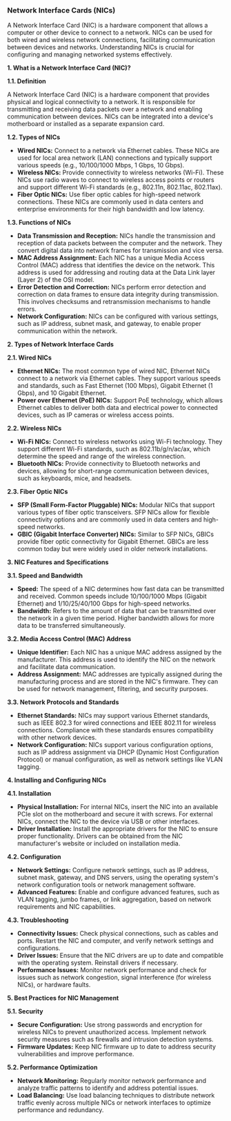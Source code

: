 ### Network Interface Cards (NICs)

A Network Interface Card (NIC) is a hardware component that allows a computer or other device to connect to a network. NICs can be used for both wired and wireless network connections, facilitating communication between devices and networks. Understanding NICs is crucial for configuring and managing networked systems effectively.

**1. What is a Network Interface Card (NIC)?**

**1.1. Definition**

A Network Interface Card (NIC) is a hardware component that provides physical and logical connectivity to a network. It is responsible for transmitting and receiving data packets over a network and enabling communication between devices. NICs can be integrated into a device's motherboard or installed as a separate expansion card.

**1.2. Types of NICs**

- **Wired NICs:** Connect to a network via Ethernet cables. These NICs are used for local area network (LAN) connections and typically support various speeds (e.g., 10/100/1000 Mbps, 1 Gbps, 10 Gbps).
- **Wireless NICs:** Provide connectivity to wireless networks (Wi-Fi). These NICs use radio waves to connect to wireless access points or routers and support different Wi-Fi standards (e.g., 802.11n, 802.11ac, 802.11ax).
- **Fiber Optic NICs:** Use fiber optic cables for high-speed network connections. These NICs are commonly used in data centers and enterprise environments for their high bandwidth and low latency.

**1.3. Functions of NICs**

- **Data Transmission and Reception:** NICs handle the transmission and reception of data packets between the computer and the network. They convert digital data into network frames for transmission and vice versa.
- **MAC Address Assignment:** Each NIC has a unique Media Access Control (MAC) address that identifies the device on the network. This address is used for addressing and routing data at the Data Link layer (Layer 2) of the OSI model.
- **Error Detection and Correction:** NICs perform error detection and correction on data frames to ensure data integrity during transmission. This involves checksums and retransmission mechanisms to handle errors.
- **Network Configuration:** NICs can be configured with various settings, such as IP address, subnet mask, and gateway, to enable proper communication within the network.

**2. Types of Network Interface Cards**

**2.1. Wired NICs**

- **Ethernet NICs:** The most common type of wired NIC, Ethernet NICs connect to a network via Ethernet cables. They support various speeds and standards, such as Fast Ethernet (100 Mbps), Gigabit Ethernet (1 Gbps), and 10 Gigabit Ethernet.
- **Power over Ethernet (PoE) NICs:** Support PoE technology, which allows Ethernet cables to deliver both data and electrical power to connected devices, such as IP cameras or wireless access points.

**2.2. Wireless NICs**

- **Wi-Fi NICs:** Connect to wireless networks using Wi-Fi technology. They support different Wi-Fi standards, such as 802.11b/g/n/ac/ax, which determine the speed and range of the wireless connection.
- **Bluetooth NICs:** Provide connectivity to Bluetooth networks and devices, allowing for short-range communication between devices, such as keyboards, mice, and headsets.

**2.3. Fiber Optic NICs**

- **SFP (Small Form-Factor Pluggable) NICs:** Modular NICs that support various types of fiber optic transceivers. SFP NICs allow for flexible connectivity options and are commonly used in data centers and high-speed networks.
- **GBIC (Gigabit Interface Converter) NICs:** Similar to SFP NICs, GBICs provide fiber optic connectivity for Gigabit Ethernet. GBICs are less common today but were widely used in older network installations.

**3. NIC Features and Specifications**

**3.1. Speed and Bandwidth**

- **Speed:** The speed of a NIC determines how fast data can be transmitted and received. Common speeds include 10/100/1000 Mbps (Gigabit Ethernet) and 1/10/25/40/100 Gbps for high-speed networks.
- **Bandwidth:** Refers to the amount of data that can be transmitted over the network in a given time period. Higher bandwidth allows for more data to be transferred simultaneously.

**3.2. Media Access Control (MAC) Address**

- **Unique Identifier:** Each NIC has a unique MAC address assigned by the manufacturer. This address is used to identify the NIC on the network and facilitate data communication.
- **Address Assignment:** MAC addresses are typically assigned during the manufacturing process and are stored in the NIC's firmware. They can be used for network management, filtering, and security purposes.

**3.3. Network Protocols and Standards**

- **Ethernet Standards:** NICs may support various Ethernet standards, such as IEEE 802.3 for wired connections and IEEE 802.11 for wireless connections. Compliance with these standards ensures compatibility with other network devices.
- **Network Configuration:** NICs support various configuration options, such as IP address assignment via DHCP (Dynamic Host Configuration Protocol) or manual configuration, as well as network settings like VLAN tagging.

**4. Installing and Configuring NICs**

**4.1. Installation**

- **Physical Installation:** For internal NICs, insert the NIC into an available PCIe slot on the motherboard and secure it with screws. For external NICs, connect the NIC to the device via USB or other interfaces.
- **Driver Installation:** Install the appropriate drivers for the NIC to ensure proper functionality. Drivers can be obtained from the NIC manufacturer's website or included on installation media.

**4.2. Configuration**

- **Network Settings:** Configure network settings, such as IP address, subnet mask, gateway, and DNS servers, using the operating system's network configuration tools or network management software.
- **Advanced Features:** Enable and configure advanced features, such as VLAN tagging, jumbo frames, or link aggregation, based on network requirements and NIC capabilities.

**4.3. Troubleshooting**

- **Connectivity Issues:** Check physical connections, such as cables and ports. Restart the NIC and computer, and verify network settings and configurations.
- **Driver Issues:** Ensure that the NIC drivers are up to date and compatible with the operating system. Reinstall drivers if necessary.
- **Performance Issues:** Monitor network performance and check for issues such as network congestion, signal interference (for wireless NICs), or hardware faults.

**5. Best Practices for NIC Management**

**5.1. Security**

- **Secure Configuration:** Use strong passwords and encryption for wireless NICs to prevent unauthorized access. Implement network security measures such as firewalls and intrusion detection systems.
- **Firmware Updates:** Keep NIC firmware up to date to address security vulnerabilities and improve performance.

**5.2. Performance Optimization**

- **Network Monitoring:** Regularly monitor network performance and analyze traffic patterns to identify and address potential issues.
- **Load Balancing:** Use load balancing techniques to distribute network traffic evenly across multiple NICs or network interfaces to optimize performance and redundancy.
